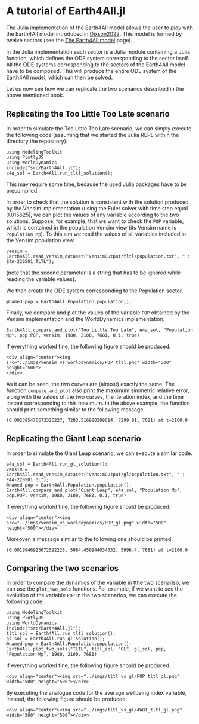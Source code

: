 # A tutorial of Earth4All.jl

The Julia implementation of the Earth4All model allows the user to *play* with the Earth4All model introduced in [Dixson2022](https://www.clubofrome.org/publication/earth4all-book/). This model is formed by twelve sectors (see the [The Earth4All model](earth4all.md) page).

In the Julia implementation each sector is a Julia module containing a Julia function, which defines the ODE system corresponding to the sector itself. All the ODE systems corresponding to the sectors of the Earth4All model have to be composed. This will produce the entire ODE system of the Earth4All model, which can then be solved.

Let us now see how we can replicate the two scenarios described in the above mentioned book.

## Replicating the Too Little Too Late scenario

In order to simulate the Too Little Too Late scenario, we can simply execute the following code (assuming that we started the Julia REPL within the directory the repository).

```
using ModelingToolkit
using PlotlyJS
using WorldDynamics
include("src/Earth4All.jl");
e4a_sol = Earth4All.run_tltl_solution();
```

This may require some time, because the used Julia packages have to be precompiled.

In order to check that the solution is consistent with the solution produced by the Vensim implementation (using the Euler solver with time step equal $0.015625$), we can plot the values of any variable according to the two solutions. Suppose, for example, that we want to check the `POP` variable, which is contained in the population Vensim view (its Vensim name is `Population Mp`). To this aim we read the values of all variables included in the Vensim population view.   

```
vensim = Earth4All.read_vensim_dataset("VensimOutput/tltl/population.txt", " : E4A-220501 TLTL");
```
(note that the second parameter is a string that has to be ignored while reading the variable values).

We then create the ODE system corresponding to the Population sector.

```
@named pop = Earth4All.Population.population();
```
Finally, we compare and plot the values of the variable `POP` obtained by the Vensim implementation and the WorldDynamics implementation.

```
Earth4All.compare_and_plot("Too Little Too Late", e4a_sol, "Population Mp", pop.POP, vensim, 1980, 2100, 7681, 0.1, true)
```
If everything worked fine, the following figure should be produced.

```@raw html
<div align="center"><img src="../imgs/vensim_vs_worlddynamics/POP_tltl.png" width="500" height="500">
</div>
```
As it can be seen, the two curves are (almost) exactly the same.  The function `compare_and_plot` also print the maximum simmetric relative error, along with the values of the two curves, the iteration index, and the time instant corresponding to this maximum. In the above example, the function should print something similar to the following message.

```
(0.002385476673325227, 7282.516980299014, 7299.91, 7681) at t=2100.0
```

## Replicating the Giant Leap scenario

In order to simulate the Giant Leap scenario, we can execute a similar code.

```
e4a_sol = Earth4All.run_gl_solution();
vensim = Earth4All.read_vensim_dataset("VensimOutput/gl/population.txt", " : E4A-220501 GL");
@named pop = Earth4All.Population.population();
Earth4All.compare_and_plot("Giant Leap", e4a_sol, "Population Mp", pop.POP, vensim, 1980, 2100, 7681, 0.1, true)
```

If everything worked fine, the following figure should be produced.

```@raw html
<div align="center"><img src="../imgs/vensim_vs_worlddynamics/POP_gl.png" width="500" height="500"></div>
```
Moreover, a message similar to the following one should be printed.

```
(0.0019946923672592228, 5984.450944034332, 5996.4, 7681) at t=2100.0
```

## Comparing the two scenarios

In order to compare the dynamics of the variable in tthe two scenariso, we can use the `plot_two_sols` functions. For example, if we want to see the evolution of the variable `POP` in the two scenarios, we can execute the following code.

```
using ModelingToolkit
using PlotlyJS
using WorldDynamics
include("src/Earth4All.jl");
tltl_sol = Earth4All.run_tltl_solution();
gl_sol = Earth4All.run_gl_solution();
@named pop = Earth4All.Population.population();
Earth4All.plot_two_sols("TLTL", tltl_sol, "GL", gl_sol, pop, "Population Mp", 1980, 2100, 7681)
```

If everything worked fine, the following figure should be produced.

```@raw html
<div align="center"><img src="../imgs/tltl_vs_gl/POP_tltl_gl.png" width="500" height="500"></div>
```

By executing the analogue code for the average wellbeing index variable, instead, the following figure should be produced.

```@raw html
<div align="center"><img src="../imgs/tltl_vs_gl/AWBI_tltl_gl.png" width="500" height="500"></div>
```
